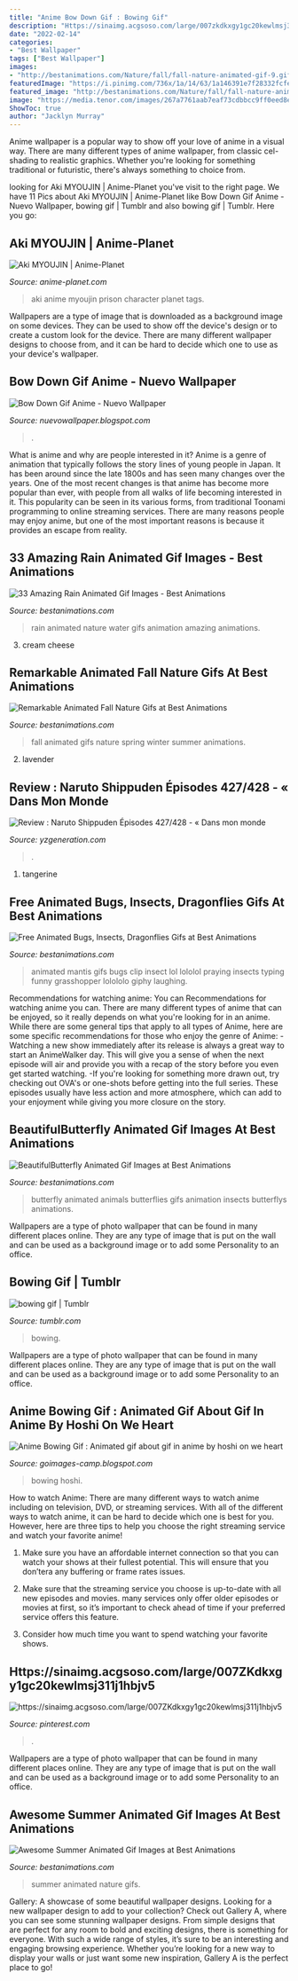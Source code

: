 ```yaml
---
title: "Anime Bow Down Gif : Bowing Gif"
description: "Https://sinaimg.acgsoso.com/large/007zkdkxgy1gc20kewlmsj311j1hbjv5"
date: "2022-02-14"
categories:
- "Best Wallpaper"
tags: ["Best Wallpaper"]
images:
- "http://bestanimations.com/Nature/fall/fall-nature-animated-gif-9.gif"
featuredImage: "https://i.pinimg.com/736x/1a/14/63/1a146391e7f28332fcfe4884f267b5ba.jpg"
featured_image: "http://bestanimations.com/Nature/fall/fall-nature-animated-gif-9.gif"
image: "https://media.tenor.com/images/267a7761aab7eaf73cdbbcc9ff0eed8e/tenor.gif"
ShowToc: true
author: "Jacklyn Murray"
---
```



Anime wallpaper is a popular way to show off your love of anime in a visual way. There are many different types of anime wallpaper, from classic cel-shading to realistic graphics. Whether you're looking for something traditional or futuristic, there's always something to choice from.

	

		
looking for Aki MYOUJIN | Anime-Planet you've visit to the right page. We have 11 Pics about Aki MYOUJIN | Anime-Planet like Bow Down Gif Anime - Nuevo Wallpaper, bowing gif | Tumblr and also bowing gif | Tumblr. Here you go:
		
    
## Aki MYOUJIN | Anime-Planet

<img loading=lazy src="https://www.anime-planet.com/images/characters/aki-myoujin-142457.jpg" onerror="this.onerror=null;this.src='https://tse3.mm.bing.net/th?id=OIP.YCwUZaCC5xEc0kKD0wSyggAAAA&amp;pid=15.1';" alt="Aki MYOUJIN | Anime-Planet">

_Source: anime-planet.com_

>aki anime myoujin prison character planet tags. 

	

Wallpapers are a type of image that is downloaded as a background image on some devices. They can be used to show off the device's design or to create a custom look for the device. There are many different wallpaper designs to choose from, and it can be hard to decide which one to use as your device's wallpaper.

    
## Bow Down Gif Anime - Nuevo Wallpaper

<img loading=lazy src="https://media.tenor.com/images/267a7761aab7eaf73cdbbcc9ff0eed8e/tenor.gif" onerror="this.onerror=null;this.src='https://tse2.mm.bing.net/th?id=OIP.Jnp3Yaq36vc827zJ_w7tjgAAAA&amp;pid=15.1';" alt="Bow Down Gif Anime - Nuevo Wallpaper">

_Source: nuevowallpaper.blogspot.com_

>. 

	

What is anime and why are people interested in it?
Anime is a genre of animation that typically follows the story lines of young people in Japan. It has been around since the late 1800s and has seen many changes over the years. One of the most recent changes is that anime has become more popular than ever, with people from all walks of life becoming interested in it. This popularity can be seen in its various forms, from traditional Toonami programming to online streaming services. There are many reasons people may enjoy anime, but one of the most important reasons is because it provides an escape from reality.

    
## 33 Amazing Rain Animated Gif Images - Best Animations

<img loading=lazy src="https://bestanimations.com/Nature/Water/rain/rain-nature-animated-gif-10.gif" onerror="this.onerror=null;this.src='https://tse3.mm.bing.net/th?id=OIP.3Qc-HdfirIGyaZqHjWjsBgHaD0&amp;pid=15.1';" alt="33 Amazing Rain Animated Gif Images - Best Animations">

_Source: bestanimations.com_

>rain animated nature water gifs animation amazing animations. 

	

3. cream cheese 

    
## Remarkable Animated Fall Nature Gifs At Best Animations

<img loading=lazy src="http://bestanimations.com/Nature/fall/fall-nature-animated-gif-9.gif" onerror="this.onerror=null;this.src='https://tse4.mm.bing.net/th?id=OIP.BBIol2zStSuUzRUf62ICzgHaD_&amp;pid=15.1';" alt="Remarkable Animated Fall Nature Gifs at Best Animations">

_Source: bestanimations.com_

>fall animated gifs nature spring winter summer animations. 

	

2. lavender 

    
## Review : Naruto Shippuden Épisodes 427/428 - « Dans Mon Monde

<img loading=lazy src="https://yzgeneration.com/wp-content/uploads/2015/09/Naruto-Shippuden-Épisode-427.png" onerror="this.onerror=null;this.src='https://tse1.mm.bing.net/th?id=OIP.chj1zgRAmhgFad6xF1HurwHaEK&amp;pid=15.1';" alt="Review : Naruto Shippuden Épisodes 427/428 - « Dans mon monde">

_Source: yzgeneration.com_

>. 

	

1. tangerine 

    
## Free Animated Bugs, Insects, Dragonflies Gifs At Best Animations

<img loading=lazy src="http://bestanimations.com/Animals/Insects/preying-mantis-animated-gif-3.gif" onerror="this.onerror=null;this.src='https://tse4.mm.bing.net/th?id=OIP.EMqeLjsSVJ8gUX2b-gpUtQAAAA&amp;pid=15.1';" alt="Free Animated Bugs, Insects, Dragonflies Gifs at Best Animations">

_Source: bestanimations.com_

>animated mantis gifs bugs clip insect lol lololol praying insects typing funny grasshopper lolololo giphy laughing. 

	

Recommendations for watching anime: You can
Recommendations for watching anime you can. There are many different types of anime that can be enjoyed, so it really depends on what you're looking for in an anime. While there are some general tips that apply to all types of Anime, here are some specific recommendations for those who enjoy the genre of Anime: 
-Watching a new show immediately after its release is always a great way to start an AnimeWalker day. This will give you a sense of when the next episode will air and provide you with a recap of the story before you even get started watching. 
-If you're looking for something more drawn out, try checking out OVA's or one-shots before getting into the full series. These episodes usually have less action and more atmosphere, which can add to your enjoyment while giving you more closure on the story.

    
## BeautifulButterfly Animated Gif Images At Best Animations

<img loading=lazy src="http://bestanimations.com/Animals/Insects/Butterflys/butterfly-gif-animation-1.gif" onerror="this.onerror=null;this.src='https://tse2.mm.bing.net/th?id=OIP.HpHLxf1Wf69UDi7kUb0SZAAAAA&amp;pid=15.1';" alt="BeautifulButterfly Animated Gif Images at Best Animations">

_Source: bestanimations.com_

>butterfly animated animals butterflies gifs animation insects butterflys animations. 

	



Wallpapers are a type of photo wallpaper that can be found in many different places online. They are any type of image that is put on the wall and can be used as a background image or to add some Personality to an office.

    
## Bowing Gif | Tumblr

<img loading=lazy src="https://66.media.tumblr.com/24661f105b44026abc321d5a259fd3e7/tumblr_pghy2yboHe1tx45yjo1_500.gif" onerror="this.onerror=null;this.src='https://tse2.mm.bing.net/th?id=OIP.aGMECUZQ94Z5UAG0mesQ4gAAAA&amp;pid=15.1';" alt="bowing gif | Tumblr">

_Source: tumblr.com_

>bowing. 

	



Wallpapers are a type of photo wallpaper that can be found in many different places online. They are any type of image that is put on the wall and can be used as a background image or to add some Personality to an office.

    
## Anime Bowing Gif : Animated Gif About Gif In Anime By Hoshi On We Heart

<img loading=lazy src="https://media1.tenor.com/images/9c637355c9c24c25ed2908a4bd50da28/tenor.gif?itemid=11932896" onerror="this.onerror=null;this.src='https://tse4.mm.bing.net/th?id=OIP.nGNzVcnCTCXtKQikvVDaKAAAAA&amp;pid=15.1';" alt="Anime Bowing Gif : Animated gif about gif in anime by hoshi on we heart">

_Source: goimages-camp.blogspot.com_

>bowing hoshi. 

	

How to watch Anime: There are many different ways to watch anime including on television, DVD, or streaming services.
With all of the different ways to watch anime, it can be hard to decide which one is best for you. However, here are three tips to help you choose the right streaming service and watch your favorite anime!
1. Make sure you have an affordable internet connection so that you can watch your shows at their fullest potential. This will ensure that you don’tera any buffering or frame rates issues.

2. Make sure that the streaming service you choose is up-to-date with all new episodes and movies. many services only offer older episodes or movies at first, so it’s important to check ahead of time if your preferred service offers this feature.

3. Consider how much time you want to spend watching your favorite shows.

    
## Https://sinaimg.acgsoso.com/large/007ZKdkxgy1gc20kewlmsj311j1hbjv5

<img loading=lazy src="https://i.pinimg.com/736x/1a/14/63/1a146391e7f28332fcfe4884f267b5ba.jpg" onerror="this.onerror=null;this.src='https://tse3.mm.bing.net/th?id=OIP.JXO_Q3wvLfvJyq1q_g-KkQHaKh&amp;pid=15.1';" alt="https://sinaimg.acgsoso.com/large/007ZKdkxgy1gc20kewlmsj311j1hbjv5">

_Source: pinterest.com_

>. 

	



Wallpapers are a type of photo wallpaper that can be found in many different places online. They are any type of image that is put on the wall and can be used as a background image or to add some Personality to an office.

    
## Awesome Summer Animated Gif Images At Best Animations

<img loading=lazy src="https://bestanimations.com/Nature/summer/summer-nature-animated-gif-32.gif" onerror="this.onerror=null;this.src='https://tse1.mm.bing.net/th?id=OIP.XxCTE_yIZKK9bkJVSLwPLwHaHa&amp;pid=15.1';" alt="Awesome Summer Animated Gif Images at Best Animations">

_Source: bestanimations.com_

>summer animated nature gifs. 

	

Gallery: A showcase of some beautiful wallpaper designs.
Looking for a new wallpaper design to add to your collection? Check out Gallery A, where you can see some stunning wallpaper designs. From simple designs that are perfect for any room to bold and exciting designs, there is something for everyone. With such a wide range of styles, it’s sure to be an interesting and engaging browsing experience. Whether you’re looking for a new way to display your walls or just want some new inspiration, Gallery A is the perfect place to go!





	
	
